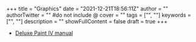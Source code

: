 +++
title = "Graphics"
date = "2021-12-21T18:56:11Z"
author = ""
authorTwitter = "" #do not include @
cover = ""
tags = ["", ""]
keywords = ["", ""]
description = ""
showFullContent = false
draft = true
+++

* [Deluxe Paint IV manual](https://www.retro-commodore.eu/download.php?file=EOA_DeluxePaint_IV_Manual.pdf)